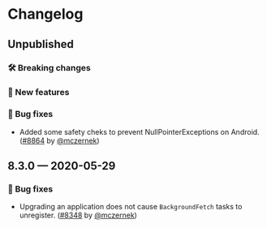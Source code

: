 # Changelog

## Unpublished

### 🛠 Breaking changes

### 🎉 New features

### 🐛 Bug fixes

- Added some safety cheks to prevent NullPointerExceptions on Android. ([#8864](https://github.com/expo/expo/pull/8864) by [@mczernek](https://github.com/mczernek))

## 8.3.0 — 2020-05-29

### 🐛 Bug fixes

- Upgrading an application does not cause `BackgroundFetch` tasks to unregister. ([#8348](https://github.com/expo/expo/pull/8438) by [@mczernek](https://github.com/mczernek))
